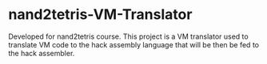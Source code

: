 # nand2tetris-VM-Translator

Developed for nand2tetris course. 
This project is a VM translator used to translate VM code to the hack assembly language that will be then be fed to the hack assembler.
